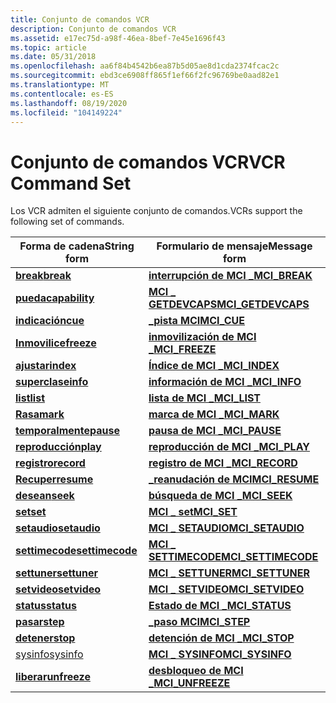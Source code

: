 ```yaml
---
title: Conjunto de comandos VCR
description: Conjunto de comandos VCR
ms.assetid: e17ec75d-a98f-46ea-8bef-7e45e1696f43
ms.topic: article
ms.date: 05/31/2018
ms.openlocfilehash: aa6f84b4542b6ea87b5d05ae8d1cda2374fcac2c
ms.sourcegitcommit: ebd3ce6908ff865f1ef66f2fc96769be0aad82e1
ms.translationtype: MT
ms.contentlocale: es-ES
ms.lasthandoff: 08/19/2020
ms.locfileid: "104149224"
---
```

# <a name="vcr-command-set"></a><span data-ttu-id="bf42b-103">Conjunto de comandos VCR</span><span class="sxs-lookup"><span data-stu-id="bf42b-103">VCR Command Set</span></span>

<span data-ttu-id="bf42b-104">Los VCR admiten el siguiente conjunto de comandos.</span><span class="sxs-lookup"><span data-stu-id="bf42b-104">VCRs support the following set of commands.</span></span>



| <span data-ttu-id="bf42b-105">Forma de cadena</span><span class="sxs-lookup"><span data-stu-id="bf42b-105">String form</span></span>                        | <span data-ttu-id="bf42b-106">Formulario de mensaje</span><span class="sxs-lookup"><span data-stu-id="bf42b-106">Message form</span></span>                                |
|------------------------------------|---------------------------------------------|
| [<span data-ttu-id="bf42b-107">**break**</span><span class="sxs-lookup"><span data-stu-id="bf42b-107">**break**</span></span>](break.md)             | [<span data-ttu-id="bf42b-108">**interrupción de MCI \_**</span><span class="sxs-lookup"><span data-stu-id="bf42b-108">**MCI\_BREAK**</span></span>](mci-break.md)             |
| [<span data-ttu-id="bf42b-109">**pueda**</span><span class="sxs-lookup"><span data-stu-id="bf42b-109">**capability**</span></span>](capability.md)   | [<span data-ttu-id="bf42b-110">**MCI \_ GETDEVCAPS**</span><span class="sxs-lookup"><span data-stu-id="bf42b-110">**MCI\_GETDEVCAPS**</span></span>](mci-getdevcaps.md)   |
| [<span data-ttu-id="bf42b-111">**indicación**</span><span class="sxs-lookup"><span data-stu-id="bf42b-111">**cue**</span></span>](cue.md)                 | [<span data-ttu-id="bf42b-112">**\_pista MCI**</span><span class="sxs-lookup"><span data-stu-id="bf42b-112">**MCI\_CUE**</span></span>](mci-cue.md)                 |
| [<span data-ttu-id="bf42b-113">**Inmovilice**</span><span class="sxs-lookup"><span data-stu-id="bf42b-113">**freeze**</span></span>](freeze.md)           | [<span data-ttu-id="bf42b-114">**inmovilización de MCI \_**</span><span class="sxs-lookup"><span data-stu-id="bf42b-114">**MCI\_FREEZE**</span></span>](mci-freeze.md)           |
| [<span data-ttu-id="bf42b-115">**ajustar**</span><span class="sxs-lookup"><span data-stu-id="bf42b-115">**index**</span></span>](./windows-multimedia-start-page.md)             | [<span data-ttu-id="bf42b-116">**Índice de MCI \_**</span><span class="sxs-lookup"><span data-stu-id="bf42b-116">**MCI\_INDEX**</span></span>](mci-index.md)             |
| [<span data-ttu-id="bf42b-117">**superclase**</span><span class="sxs-lookup"><span data-stu-id="bf42b-117">**info**</span></span>](info.md)               | [<span data-ttu-id="bf42b-118">**información de MCI \_**</span><span class="sxs-lookup"><span data-stu-id="bf42b-118">**MCI\_INFO**</span></span>](mci-info.md)               |
| [<span data-ttu-id="bf42b-119">**list**</span><span class="sxs-lookup"><span data-stu-id="bf42b-119">**list**</span></span>](list.md)               | [<span data-ttu-id="bf42b-120">**lista de MCI \_**</span><span class="sxs-lookup"><span data-stu-id="bf42b-120">**MCI\_LIST**</span></span>](mci-list.md)               |
| [<span data-ttu-id="bf42b-121">**Rasa**</span><span class="sxs-lookup"><span data-stu-id="bf42b-121">**mark**</span></span>](mark.md)               | [<span data-ttu-id="bf42b-122">**marca de MCI \_**</span><span class="sxs-lookup"><span data-stu-id="bf42b-122">**MCI\_MARK**</span></span>](mci-mark.md)               |
| [<span data-ttu-id="bf42b-123">**temporalmente**</span><span class="sxs-lookup"><span data-stu-id="bf42b-123">**pause**</span></span>](pause.md)             | [<span data-ttu-id="bf42b-124">**pausa de MCI \_**</span><span class="sxs-lookup"><span data-stu-id="bf42b-124">**MCI\_PAUSE**</span></span>](mci-pause.md)             |
| [<span data-ttu-id="bf42b-125">**reproducción**</span><span class="sxs-lookup"><span data-stu-id="bf42b-125">**play**</span></span>](play.md)               | [<span data-ttu-id="bf42b-126">**reproducción de MCI \_**</span><span class="sxs-lookup"><span data-stu-id="bf42b-126">**MCI\_PLAY**</span></span>](mci-play.md)               |
| [<span data-ttu-id="bf42b-127">**registro**</span><span class="sxs-lookup"><span data-stu-id="bf42b-127">**record**</span></span>](record.md)           | [<span data-ttu-id="bf42b-128">**registro de MCI \_**</span><span class="sxs-lookup"><span data-stu-id="bf42b-128">**MCI\_RECORD**</span></span>](mci-record.md)           |
| [<span data-ttu-id="bf42b-129">**Recuper**</span><span class="sxs-lookup"><span data-stu-id="bf42b-129">**resume**</span></span>](resume.md)           | [<span data-ttu-id="bf42b-130">**\_reanudación de MCI**</span><span class="sxs-lookup"><span data-stu-id="bf42b-130">**MCI\_RESUME**</span></span>](mci-resume.md)           |
| [<span data-ttu-id="bf42b-131">**desean**</span><span class="sxs-lookup"><span data-stu-id="bf42b-131">**seek**</span></span>](seek.md)               | [<span data-ttu-id="bf42b-132">**búsqueda de MCI \_**</span><span class="sxs-lookup"><span data-stu-id="bf42b-132">**MCI\_SEEK**</span></span>](mci-seek.md)               |
| [<span data-ttu-id="bf42b-133">**set**</span><span class="sxs-lookup"><span data-stu-id="bf42b-133">**set**</span></span>](set.md)                 | [<span data-ttu-id="bf42b-134">**MCI \_ set**</span><span class="sxs-lookup"><span data-stu-id="bf42b-134">**MCI\_SET**</span></span>](mci-set.md)                 |
| [<span data-ttu-id="bf42b-135">**setaudio**</span><span class="sxs-lookup"><span data-stu-id="bf42b-135">**setaudio**</span></span>](setaudio.md)       | [<span data-ttu-id="bf42b-136">**MCI \_ SETAUDIO**</span><span class="sxs-lookup"><span data-stu-id="bf42b-136">**MCI\_SETAUDIO**</span></span>](mci-setaudio.md)       |
| [<span data-ttu-id="bf42b-137">**settimecode**</span><span class="sxs-lookup"><span data-stu-id="bf42b-137">**settimecode**</span></span>](settimecode.md) | [<span data-ttu-id="bf42b-138">**MCI \_ SETTIMECODE**</span><span class="sxs-lookup"><span data-stu-id="bf42b-138">**MCI\_SETTIMECODE**</span></span>](mci-settimecode.md) |
| [<span data-ttu-id="bf42b-139">**settuner**</span><span class="sxs-lookup"><span data-stu-id="bf42b-139">**settuner**</span></span>](settuner.md)       | [<span data-ttu-id="bf42b-140">**MCI \_ SETTUNER**</span><span class="sxs-lookup"><span data-stu-id="bf42b-140">**MCI\_SETTUNER**</span></span>](mci-settuner.md)       |
| [<span data-ttu-id="bf42b-141">**setvideo**</span><span class="sxs-lookup"><span data-stu-id="bf42b-141">**setvideo**</span></span>](setvideo.md)       | [<span data-ttu-id="bf42b-142">**MCI \_ SETVIDEO**</span><span class="sxs-lookup"><span data-stu-id="bf42b-142">**MCI\_SETVIDEO**</span></span>](mci-setvideo.md)       |
| [<span data-ttu-id="bf42b-143">**status**</span><span class="sxs-lookup"><span data-stu-id="bf42b-143">**status**</span></span>](status.md)           | [<span data-ttu-id="bf42b-144">**Estado de MCI \_**</span><span class="sxs-lookup"><span data-stu-id="bf42b-144">**MCI\_STATUS**</span></span>](mci-status.md)           |
| [<span data-ttu-id="bf42b-145">**pasar**</span><span class="sxs-lookup"><span data-stu-id="bf42b-145">**step**</span></span>](step.md)               | [<span data-ttu-id="bf42b-146">**\_paso MCI**</span><span class="sxs-lookup"><span data-stu-id="bf42b-146">**MCI\_STEP**</span></span>](mci-step.md)               |
| [<span data-ttu-id="bf42b-147">**detener**</span><span class="sxs-lookup"><span data-stu-id="bf42b-147">**stop**</span></span>](stop.md)               | [<span data-ttu-id="bf42b-148">**detención de MCI \_**</span><span class="sxs-lookup"><span data-stu-id="bf42b-148">**MCI\_STOP**</span></span>](mci-stop.md)               |
| [<span data-ttu-id="bf42b-149">sysinfo</span><span class="sxs-lookup"><span data-stu-id="bf42b-149">sysinfo</span></span>](sysinfo.md)             | [<span data-ttu-id="bf42b-150">**MCI \_ SYSINFO**</span><span class="sxs-lookup"><span data-stu-id="bf42b-150">**MCI\_SYSINFO**</span></span>](mci-sysinfo.md)         |
| [<span data-ttu-id="bf42b-151">**liberar**</span><span class="sxs-lookup"><span data-stu-id="bf42b-151">**unfreeze**</span></span>](unfreeze.md)       | [<span data-ttu-id="bf42b-152">**desbloqueo de MCI \_**</span><span class="sxs-lookup"><span data-stu-id="bf42b-152">**MCI\_UNFREEZE**</span></span>](mci-unfreeze.md)       |



 

 

 